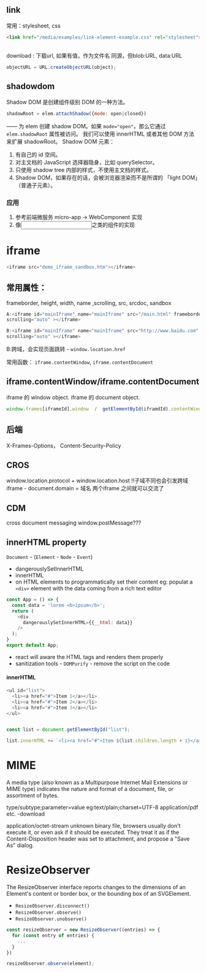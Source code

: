## link
常用：stylesheet, css
```html
<link href="/media/examples/link-element-example.css" rel="stylesheet">
```

## <a>
download : 下载url, 如果有值，作为文件名
同源，但blob:URL, data:URL

```javascript
objectURL = URL.createObjectURL(object);
```

## shadowdom
Shadow DOM 是创建组件级别 DOM 的一种方法。

```javascript
shadowRoot = elem.attachShadow({mode: open|closed})
```
 —— 为 elem 创建 shadow DOM。如果 `mode="open"`，那么它通过 `elem.shadowRoot` 属性被访问。
我们可以使用 innerHTML 或者其他 DOM 方法来扩展 shadowRoot。
Shadow DOM 元素：

1. 有自己的 id 空间。
2. 对主文档的 JavaScript 选择器隐身，比如 querySelector。
3. 只使用 shadow tree 内部的样式，不使用主文档的样式。
4. Shadow DOM，如果存在的话，会被浏览器渲染而不是所谓的 「light DOM」（普通子元素）。  

### 应用
1. 参考前端微服务
micro-app -> WebComponent 实现  
2. 像<input>之类的组件的实现  


# iframe
```javascript
<iframe src="demo_iframe_sandbox.htm"></iframe>
```
## 常用属性：
frameborder, height, width, name ,scrolling, src, srcdoc, sandbox

```javascript
A:<iframe id="mainIframe" name="mainIframe" src="/main.html" frameborder="0" 
scrolling="auto" ></iframe>

B:<iframe id="mainIframe" name="mainIframe" src="http://www.baidu.com" frameborder="0" 
scrolling="auto" ></iframe>
```

B:跨域，会实现页面跳转 - `window.location.href` 


常用函数： `iframe.contentWindow`, `iframe.contentDocument`
## iframe.contentWindow/iframe.contentDocument
iframe 的 window object.
iframe 的 document object.
``` javascript
window.frames[iframeId].window  /  getElementById(iframdId).contentWindow
```

## 后端
X-Frames-Options， Content-Security-Policy

## CROS 
window.location.protocol + window.location.host
!!子域不同也会引发跨域
iframe - document.domain = 域名
两个iframe 之间就可以交流了

## CDM
cross document messaging
window.postMessage???


## innerHTML property
`Document` - (`Element` - `Node` - `Event`)
- dangerouslySetInnerHTML
- innerHTML
 - on HTML elements to programmatically set their content
eg:
populat a `<div>` element with the data coming from a rich text editor
```javascript
const App = () => {
  const data = 'lorem <b>ipsum</b>';
  return (
    <div
      dangerouslySetInnerHTML={{__html: data}}
    />
  );
}
export default App;
```

- react will aware the HTML tags and renders them properly
- sanitization tools - `DOMPurify` - remove the script on the code
#### innerHTML
``` javascript
<ul id="list">
  <li><a href="#">Item 1</a></li>
  <li><a href="#">Item 2</a></li>
  <li><a href="#">Item 3</a></li>
</ul>


const list = document.getElementById("list");

list.innerHTML += `<li><a href="#">Item ${list.children.length + 1}</a></li>`;


```

# MIME
A media type (also known as a Multipurpose Internet Mail Extensions or MIME type) indicates the nature and format of a document, file, or assortment of bytes.

type/subtype;parameter=value
eg:text/plain;charset=UTF-8
application/pdf etc. -download

application/octet-stream
unknown binary file, browsers usually don't execute it, or even ask if it should be executed. They treat it as if the Content-Disposition header was set to attachment, and propose a "Save As" dialog.  


# ResizeObserver
The ResizeObserver interface reports changes to the dimensions of an Element's content or border box, or the bounding box of an SVGElement.
- `ResizeObserver.disconnect()`
- `ResizeObserver.observe()`
- `ResizeObserver.unobserve()`

``` javascript
const resizeObserver = new ResizeObserver((entries) => {
  for (const entry of entries) {
    ...
  }
})

resizeObserver.observe(element);

```